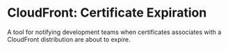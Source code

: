 CloudFront: Certificate Expiration
==================================

A tool for notifying development teams when certificates associates with a CloudFront distribution are about to expire.
